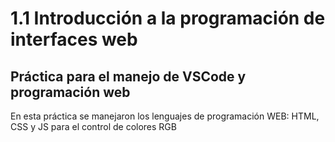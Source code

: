 # 1.1 Introducción a la programación de interfaces web

## Práctica para el manejo de VSCode y programación web

En esta práctica se manejaron los lenguajes de programación WEB: HTML, CSS y JS para el control de colores RGB
